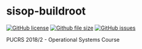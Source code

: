 # sisop-buildroot
[![GitHub license](https://img.shields.io/github/license/Felipe-Rubin/sisop-buildroot.svg)](https://github.com/Felipe-Rubin/sisop-buildroot/blob/master/LICENSE)
[![Github file size](https://img.shields.io/github/size/webcaetano/craft/build/phaser-craft.min.js.svg)](https://github.com/Felipe-Rubin/sisop-buildroot)
[![GitHub issues](https://img.shields.io/github/issues/Felipe-Rubin/sisop-buildroot.svg)](https://github.com/Felipe-Rubin/sisop-buildroot/issues)

PUCRS 2018/2 - Operational Systems Course

